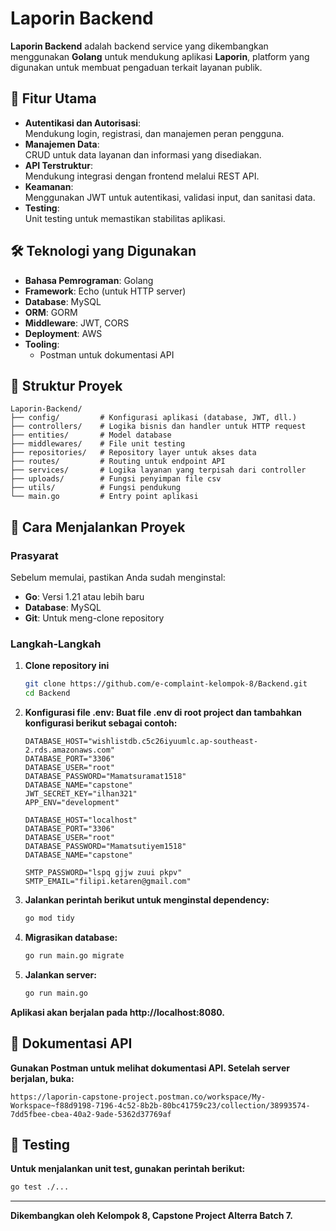 # Laporin Backend

**Laporin Backend** adalah backend service yang dikembangkan menggunakan **Golang** untuk mendukung aplikasi **Laporin**, platform yang digunakan untuk membuat pengaduan terkait layanan publik.

## 📑 Fitur Utama

- **Autentikasi dan Autorisasi**:  
  Mendukung login, registrasi, dan manajemen peran pengguna.
- **Manajemen Data**:  
  CRUD untuk data layanan dan informasi yang disediakan.
- **API Terstruktur**:  
  Mendukung integrasi dengan frontend melalui REST API.
- **Keamanan**:  
  Menggunakan JWT untuk autentikasi, validasi input, dan sanitasi data.
- **Testing**:  
  Unit testing untuk memastikan stabilitas aplikasi.

## 🛠️ Teknologi yang Digunakan

- **Bahasa Pemrograman**: Golang  
- **Framework**: Echo (untuk HTTP server)  
- **Database**: MySQL  
- **ORM**: GORM  
- **Middleware**: JWT, CORS  
- **Deployment**: AWS  
- **Tooling**:  
  - Postman untuk dokumentasi API  

## 📂 Struktur Proyek
```
Laporin-Backend/
├── config/         # Konfigurasi aplikasi (database, JWT, dll.)
├── controllers/    # Logika bisnis dan handler untuk HTTP request
├── entities/       # Model database
├── middlewares/    # File unit testing
├── repositories/   # Repository layer untuk akses data
├── routes/         # Routing untuk endpoint API
├── services/       # Logika layanan yang terpisah dari controller
├── uploads/        # Fungsi penyimpan file csv 
├── utils/          # Fungsi pendukung
└── main.go         # Entry point aplikasi
```

## 🚀 Cara Menjalankan Proyek

### Prasyarat

Sebelum memulai, pastikan Anda sudah menginstal:  

- **Go**: Versi 1.21 atau lebih baru  
- **Database**: MySQL  
- **Git**: Untuk meng-clone repository  

### Langkah-Langkah

1. **Clone repository ini**  

   ```bash
   git clone https://github.com/e-complaint-kelompok-8/Backend.git
   cd Backend
   ```

2. **Konfigurasi file .env: Buat file .env di root project dan tambahkan konfigurasi berikut sebagai contoh:**  
   ```
   DATABASE_HOST="wishlistdb.c5c26iyuumlc.ap-southeast-2.rds.amazonaws.com"
   DATABASE_PORT="3306"
   DATABASE_USER="root"
   DATABASE_PASSWORD="Mamatsuramat1518"
   DATABASE_NAME="capstone"
   JWT_SECRET_KEY="ilhan321"
   APP_ENV="development"

   DATABASE_HOST="localhost"
   DATABASE_PORT="3306"
   DATABASE_USER="root"
   DATABASE_PASSWORD="Mamatsutiyem1518"
   DATABASE_NAME="capstone"

   SMTP_PASSWORD="lspq gjjw zuui pkpv"
   SMTP_EMAIL="filipi.ketaren@gmail.com"
   ```

3. **Jalankan perintah berikut untuk menginstal dependency:**  

   ```bash
   go mod tidy
   ```

4. **Migrasikan database:**  

   ```bash
   go run main.go migrate
   ```

5. **Jalankan server:**  

   ```bash
   go run main.go
   ```

**Aplikasi akan berjalan pada http://localhost:8080.**

## 📜 Dokumentasi API

**Gunakan Postman untuk melihat dokumentasi API. Setelah server berjalan, buka:**

```
https://laporin-capstone-project.postman.co/workspace/My-Workspace~f88d9198-7196-4c52-8b2b-80bc41759c23/collection/38993574-7dd5fbee-cbea-40a2-9ade-5362d37769af
```

## 🧪 Testing

**Untuk menjalankan unit test, gunakan perintah berikut:**

```bash
go test ./...
```

---

**Dikembangkan oleh Kelompok 8, Capstone Project Alterra Batch 7.**